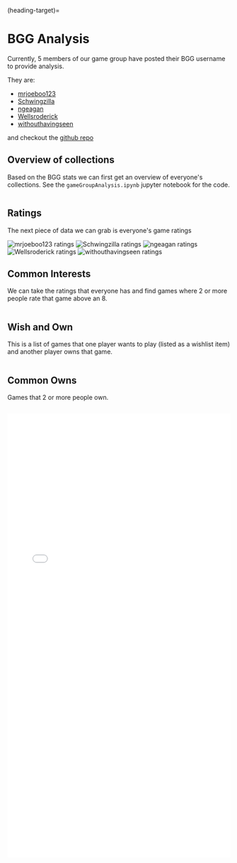 (heading-target)=
# BGG Analysis

Currently, 5 members of our game group have posted their BGG username to provide analysis.

They are:
- [mrjoeboo123](https://boardgamegeek.com/collection/user/mrjoeboo123)
- [Schwingzilla](https://boardgamegeek.com/collection/user/Schwingzilla)
- [ngeagan](https://boardgamegeek.com/collection/user/ngeagan)
- [Wellsroderick](https://boardgamegeek.com/collection/user/Wellsroderick)
- [withouthavingseen](https://boardgamegeek.com/collection/user/withouthavingseen)

and checkout the [github repo](https://github.com/joey-kilgore/bgg-analysis)

## Overview of collections

Based on the BGG stats we can first get an overview of everyone's collections. 
See the `gameGroupAnalysis.ipynb` jupyter notebook for the code.

```{include} generated/overview.md
```


## Ratings

The next piece of data we can grab is everyone's game ratings

![mrjoeboo123 ratings](/plots/mrjoeboo123.png)
![Schwingzilla ratings](/plots/Schwingzilla.png)
![ngeagan ratings](/plots/ngeagan.png)
![Wellsroderick ratings](/plots/Wellsroderick.png)
![withouthavingseen ratings](/plots/withouthavingseen.png)

## Common Interests

We can take the ratings that everyone has and find games where 2 or more people rate that game above an 8.  

```{include} generated/common_interests.html
```

## Wish and Own  
This is a list of games that one player wants to play (listed as a wishlist item)
and another player owns that game.

```{include} generated/wish_own.html
```

## Common Owns
Games that 2 or more people own.

```{include} generated/multi_own.html
```

<iframe src="_static/own_graph.html" width="100%" height="1000px" frameborder="0"></iframe>
